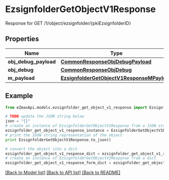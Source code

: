 # EzsignfolderGetObjectV1Response

Response for GET /1/object/ezsignfolder/{pkiEzsignfolderID}

## Properties

Name | Type | Description | Notes
------------ | ------------- | ------------- | -------------
**obj_debug_payload** | [**CommonResponseObjDebugPayload**](CommonResponseObjDebugPayload.md) |  | 
**obj_debug** | [**CommonResponseObjDebug**](CommonResponseObjDebug.md) |  | [optional] 
**m_payload** | [**EzsignfolderGetObjectV1ResponseMPayload**](EzsignfolderGetObjectV1ResponseMPayload.md) |  | 

## Example

```python
from eZmaxApi.models.ezsignfolder_get_object_v1_response import EzsignfolderGetObjectV1Response

# TODO update the JSON string below
json = "{}"
# create an instance of EzsignfolderGetObjectV1Response from a JSON string
ezsignfolder_get_object_v1_response_instance = EzsignfolderGetObjectV1Response.from_json(json)
# print the JSON string representation of the object
print EzsignfolderGetObjectV1Response.to_json()

# convert the object into a dict
ezsignfolder_get_object_v1_response_dict = ezsignfolder_get_object_v1_response_instance.to_dict()
# create an instance of EzsignfolderGetObjectV1Response from a dict
ezsignfolder_get_object_v1_response_form_dict = ezsignfolder_get_object_v1_response.from_dict(ezsignfolder_get_object_v1_response_dict)
```
[[Back to Model list]](../README.md#documentation-for-models) [[Back to API list]](../README.md#documentation-for-api-endpoints) [[Back to README]](../README.md)


